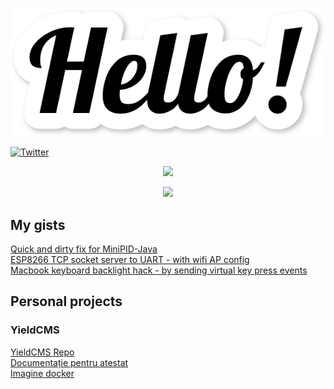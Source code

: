 <p align="center">
  <img src="Hello.svg"/>
</p>  
 
[![Twitter](https://img.shields.io/static/v1?label=Twitter&message=WToader&color=00a4db&style=flat-square&logo=twitter)](https://twitter.com/WToader)
  

<p align="center">
  <img src="https://github-readme-stats.vercel.app/api?username=williamtoader&show_icons=true&theme=dark"/>
</p>  

<p align="center">
  <img src="http://github-readme-streak-stats.herokuapp.com?user=williamtoader&theme=dark&hide_border=false"/>
</p>  

## My gists  

[Quick and dirty fix for MiniPID-Java](https://gist.github.com/williamtoader/bdd49704c3b28b80082b664f1c3edcbc)  
[ESP8266 TCP socket server to UART - with wifi AP config](https://gist.github.com/williamtoader/e02a704a8127276fd5745a6c61648c55)  
[Macbook keyboard backlight hack - by sending virtual key press events](https://gist.github.com/williamtoader/1e0a5bc2277ffc9d2943ffb64279314a)  

## Personal projects  
### YieldCMS  
[YieldCMS Repo](https://github.com/williamtoader/Yield-CMS-RO)  
[Documentație pentru atestat](https://github.com/williamtoader/documentatie-proiect-atestat)  
[Imagine docker](https://hub.docker.com/r/wiliamtoader/yieldcms)  
